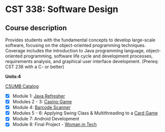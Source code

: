 # CST 338: Software Design
## Course description
Provides students with the fundamental concepts to develop large-scale software, focusing on the object-oriented programming techniques. Coverage includes the introduction to Java programming language, object-oriented programming, software life cycle and development processes, requirements analysis, and graphical user interface development. (Prereq: CST 238 with a C- or better)

**Units:4**

[CSUMB Catalog](https://csumb.edu/course/cst/338)

- [x] Module 1: [Java Refresher](https://github.com/kazemicode/CST338/tree/master/src/main/java/Module1)
- [x] Modules 2 - 3: [Casino Game](https://github.com/kazemicode/CST338/blob/master/src/main/java/Casino)
- [x] Module 4: [Barcode Scanner](https://github.com/kazemicode/CST338/tree/master/src/main/java/DataMatrix)
- [x] Modules 5 - 6: Applying Swing Class & Multithreading to a [Card Game](https://github.com/kazemicode/CST338/tree/master/src/main/java/DeckOfCards)
- [x] Module 7: Android Development
- [x] Module 8: Final Project - [Woman in Tech](https://github.com/kazemicode/Woman-in-tech-Android)
